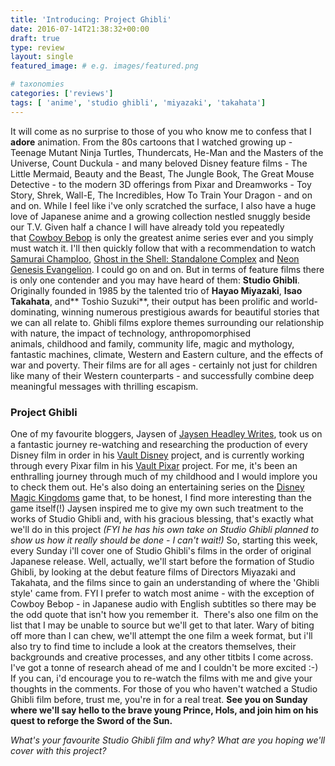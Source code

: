 ```yaml
---
title: 'Introducing: Project Ghibli'
date: 2016-07-14T21:38:32+00:00
draft: true
type: review
layout: single
featured_image: # e.g. images/featured.png

# taxonomies
categories: ['reviews']
tags: [ 'anime', 'studio ghibli', 'miyazaki', 'takahata']
---
```


It will come as no surprise to those of you who know me to confess that I **adore** animation. From the 80s cartoons that I watched growing up - Teenage Mutant Ninja Turtles, Thundercats, He-Man and the Masters of the Universe, Count Duckula - and many beloved Disney feature films - The Little Mermaid, Beauty and the Beast, The Jungle Book, The Great Mouse Detective - to the modern 3D offerings from Pixar and Dreamworks - Toy Story, Shrek, Wall-E, The Incredibles, How To Train Your Dragon - and on and on. While I feel like i've only scratched the surface, I also have a huge love of Japanese anime and a growing collection nestled snuggly beside our T.V. Given half a chance I will have already told you repeatedly that [Cowboy Bebop](http://www.imdb.com/title/tt0213338/) is only the greatest anime series ever and you simply must watch it. I'll then quickly follow that with a recommendation to watch [Samurai Champloo](http://www.imdb.com/title/tt0423731/?ref_=nv_sr_1), [Ghost in the Shell: Standalone Complex](http://www.imdb.com/title/tt0346314/?ref_=nv_sr_5) and [Neon Genesis Evangelion](http://www.imdb.com/title/tt0112159/?ref_=nv_sr_1). I could go on and on. But in terms of feature films there is only one contender and you may have heard of them: **Studio Ghibli**. Originally founded in 1985 by the talented trio of **Hayao Miyazaki**, **Isao Takahata**, and** Toshio Suzuki**, their output has been prolific and world-dominating, winning numerous prestigious awards for beautiful stories that we can all relate to. Ghibli films explore themes surrounding our relationship with nature, the impact of technology, anthropomorphised animals, childhood and family, community life, magic and mythology, fantastic machines, climate, Western and Eastern culture, and the effects of war and poverty. Their films are for all ages - certainly not just for children like many of their Western counterparts - and successfully combine deep meaningful messages with thrilling escapism.

### Project Ghibli

One of my favourite bloggers, Jaysen of [Jaysen Headley Writes](https://jaysenheadleywrites.com), took us on a fantastic journey re-watching and researching the production of every Disney film in order in his [Vault Disney](https://jaysenheadleywrites.com/2015/07/19/new-project-vault-disney/) project, and is currently working through every Pixar film in his [Vault Pixar](https://jaysenheadleywrites.com/2016/04/10/vault-pixar-introduction/) project. For me, it's been an enthralling journey through much of my childhood and I would implore you to check them out. He's also doing an entertaining series on the [Disney Magic Kingdoms](https://jaysenheadleywrites.com/category/vault-disney/disney-magic-kingdoms-game/) game that, to be honest, I find more interesting than the game itself(!) Jaysen inspired me to give my own such treatment to the works of Studio Ghibli and, with his gracious blessing, that's exactly what we'll do in this project _(FYI he has his own take on Studio Ghibli planned to show us how it really should be done - I can't wait!)_ So, starting this week, every Sunday i'll cover one of Studio Ghibli's films in the order of original Japanese release. Well, actually, we'll start before the formation of Studio Ghibli, by looking at the debut feature films of Directors Miyazaki and Takahata, and the films since to gain an understanding of where the 'Ghibli style' came from. FYI I prefer to watch most anime - with the exception of Cowboy Bebop - in Japanese audio with English subtitles so there may be the odd quote that isn't how you remember it.  There's also one film on the list that I may be unable to source but we'll get to that later. Wary of biting off more than I can chew, we'll attempt the one film a week format, but i'll also try to find time to include a look at the creators themselves, their backgrounds and creative processes, and any other titbits I come across. I've got a tonne of research ahead of me and I couldn't be more excited :-) If you can, i'd encourage you to re-watch the films with me and give your thoughts in the comments. For those of you who haven't watched a Studio Ghibli film before, trust me, you're in for a real treat. **See you on Sunday where we'll say hello to the brave young Prince, Hols, and join him on his quest to reforge the Sword of the Sun.**

_What's your favourite Studio Ghibli film and why?_ _What are you hoping we'll cover with this project?_